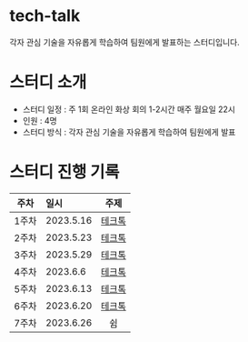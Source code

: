 # tech-talk
각자 관심 기술을 자유롭게 학습하여 팀원에게 발표하는 스터디입니다.

# 스터디 소개
- 스터디 일정 : 주 1회 온라인 화상 회의 1-2시간 매주 월요일 22시
- 인원 : 4명
- 스터디 방식 : 각자 관심 기술을 자유롭게 학습하여 팀원에게 발표
    
# 스터디 진행 기록
|주차|일시|주제|
|:---:|:---|:---:|
|1주차|2023.5.16|[테크톡](https://github.com/happy-developers/tech-talk/issues/1)  
|2주차|2023.5.23|[테크톡](https://github.com/happy-developers/tech-talk/issues/4)
|3주차|2023.5.29|[테크톡](https://github.com/happy-developers/tech-talk/issues/6)
|4주차|2023.6.6|[테크톡](https://github.com/happy-developers/tech-talk/issues/9)
|5주차|2023.6.13|[테크톡](https://github.com/happy-developers/tech-talk/issues/10)
|6주차|2023.6.20|[테크톡](https://github.com/happy-developers/tech-talk/issues/11)
|7주차|2023.6.26|쉼
